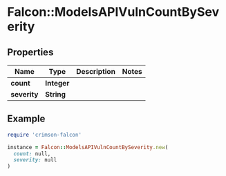 # Falcon::ModelsAPIVulnCountBySeverity

## Properties

| Name | Type | Description | Notes |
| ---- | ---- | ----------- | ----- |
| **count** | **Integer** |  |  |
| **severity** | **String** |  |  |

## Example

```ruby
require 'crimson-falcon'

instance = Falcon::ModelsAPIVulnCountBySeverity.new(
  count: null,
  severity: null
)
```

